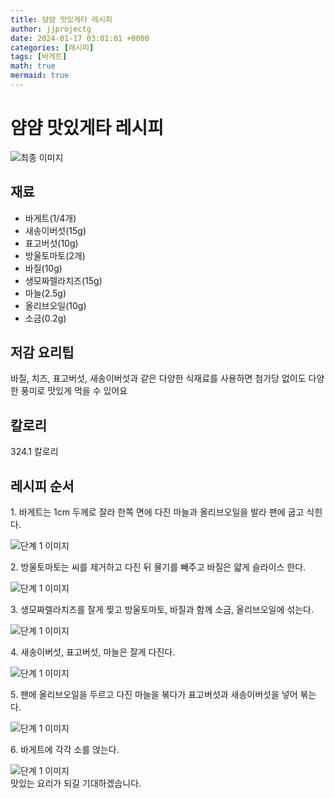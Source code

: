 ```yaml
---
title: 얌얌 맛있게타 레시피
author: jjprojectg
date: 2024-01-17 03:01:01 +0000
categories: [레시피]
tags: [바게트]
math: true
mermaid: true
---
```

<meta name="og:type" content="website"/>
<meta charset="UTF-8"/>
<div class="header">
  <h1>얌얌 맛있게타 레시피</h1>
</div>

<div class="container my-4">
  <div class="row">
    <div class="col-12 col-md-6">
      <div class="recipe-image">
        <img src="http://www.foodsafetykorea.go.kr/uploadimg/cook/10_01083_2.png" class="step-image" alt="최종 이미지"/>
      </div>
    </div>
    <div class="col-12 col-md-6">
      <div class="ingredients">
        <h2>재료</h2>
        <ul class="card">
          <li> 바게트(1/4개) </li>
          <li>  새송이버섯(15g) </li>
          <li> 표고버섯(10g) </li>
          <li>  방울토마토(2개) </li>
          <li> 바질(10g) </li>
          <li>  생모짜렐라치즈(15g) </li>
          <li> 마늘(2.5g) </li>
          <li>  올리브오일(10g) </li>
          <li>  소금(0.2g) </li>
</ul>
      </div>
    </div>
    <div class="col-12 col-md-6">
      <div class="ingredients">
        <h2>저감 요리팁</h2>
        <div class="card"> 
          <p>
            바질, 치즈, 표고버섯, 새송이버섯과 같은 다양한 식재료를 사용하면 첨가당 없이도 다양한 풍미로 맛있게 먹을 수 있어요
          </p>
        </div>
      </div>
      <div class="ingredients">
        <h2>칼로리</h2>
        <div class="card"> 
          <p>
            324.1 칼로리
          </p>
        </div>
      </div>
    </div>
  </div>

  <h2 class="my-4">레시피 순서</h2>
  <div class="card recipe-card">
    <div class="card-body recipe-step">
      <p class="card-text step-description">1. 바게트는 1cm 두께로 잘라 한쪽
면에 다진 마늘과 올리브오일을
발라 팬에 굽고 식힌다.</p>
      <img src="http://www.foodsafetykorea.go.kr/uploadimg/cook/20_01083_1.JPG" alt="단계 1 이미지" class="step-image"/>
    </div>
  </div>
  <div class="card recipe-card">
    <div class="card-body recipe-step">
      <p class="card-text step-description">2. 방울토마토는 씨를 제거하고
다진 뒤 물기를 빼주고 바질은
얇게 슬라이스 한다.</p>
      <img src="http://www.foodsafetykorea.go.kr/uploadimg/cook/20_01083_2.JPG" alt="단계 1 이미지" class="step-image"/>
    </div>
  </div>
  <div class="card recipe-card">
    <div class="card-body recipe-step">
      <p class="card-text step-description">3. 생모짜렐라치즈를 잘게 찢고
방울토마토, 바질과 함께 소금,
올리브오일에 섞는다.</p>
      <img src="http://www.foodsafetykorea.go.kr/uploadimg/cook/20_01083_3.JPG" alt="단계 1 이미지" class="step-image"/>
    </div>
  </div>
  <div class="card recipe-card">
    <div class="card-body recipe-step">
      <p class="card-text step-description">4. 새송이버섯, 표고버섯, 마늘은
잘게 다진다.</p>
      <img src="http://www.foodsafetykorea.go.kr/uploadimg/cook/20_01083_4.JPG" alt="단계 1 이미지" class="step-image"/>
    </div>
  </div>
  <div class="card recipe-card">
    <div class="card-body recipe-step">
      <p class="card-text step-description">5. 팬에 올리브오일을 두르고 다진 
마늘을 볶다가 표고버섯과
새송이버섯을 넣어 볶는다.</p>
      <img src="http://www.foodsafetykorea.go.kr/uploadimg/cook/20_01083_5.JPG" alt="단계 1 이미지" class="step-image"/>
    </div>
  </div>
  <div class="card recipe-card">
    <div class="card-body recipe-step">
      <p class="card-text step-description">6. 바게트에 각각 소를 얹는다.</p>
      <img src="http://www.foodsafetykorea.go.kr/uploadimg/cook/20_01083_6.JPG" alt="단계 1 이미지" class="step-image"/>
    </div>
  </div>

</div>
맛있는 요리가 되길 기대하겠습니다.
